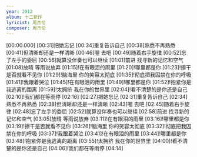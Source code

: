 ```yaml
---
year: 2012
album: 十二新作
lyricist: 周杰伦
composer: 周杰伦
---
```

[00:00.000]
[00:31]把她忘记
[00:34]重复告诉自己
[00:38]熟悉不再熟悉
[00:41]但清晰却还是一样清晰
[00:46]喔 去吧
[00:49]随着右手旋律
[00:52]忘了左手的委屈
[00:56]就算没伴奏也可以继续
[01:01]前进 找寻新的记忆和空气
[01:08]放晴 等雨说放弃
[01:15]!在有眼泪的雨里
[01:20]!哪里都是你
[01:23]!擦干是否就看不见你
[01:29]!脑海里 你的笑容太彻底
[01:35]!彻底把我囚禁在你的呼吸
[01:41]!我跟着哭泣
[01:45]!在有眼泪的雨里
[01:49]!哪里都是你
[01:52]!抱紧你是我逃离的距离
[01:59]!太拥挤 我在你的世界里
[02:04]!看不清楚的是你还是自己
[02:10]!我们都在等雨停
[02:16]
[02:27]把她忘记
[02:31]重复告诉自己
[02:34]熟悉不再熟悉
[02:38]但清晰却还是一样清晰
[02:43]喔 去吧
[02:45]随着右手旋律
[02:48]忘了左手的委屈
[02:52]就算没伴奏也可以继续
[02:58]前进 找寻新的记忆和空气
[03:05]放晴 等雨说放弃
[03:11]!在有眼泪的雨里
[03:16]!哪里都是你
[03:19]!擦干是否就看不见你
[03:26]!脑海里 你的笑容太彻底
[03:32]!彻底把我囚禁在你的呼吸
[03:37]!我跟着哭泣
[03:41]!在有眼泪的雨里
[03:44]!哪里都是你
[03:48]!抱紧你是我逃离的距离
[03:55]!太拥挤 我在你的世界里
[04:00]!看不清楚的是你还是自己
[04:06]!我们都在等雨停
[04:14]
